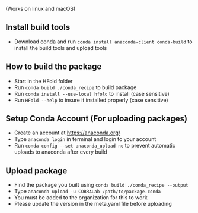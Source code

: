 (Works on linux and macOS)

## Install build tools
- Download conda and run `conda install anaconda-client conda-build` to install the build tools and upload tools

## How to build the package
- Start in the HFold folder
- Run `conda build ./conda_recipe` to build package
- Run `conda install --use-local hfold` to install (case sensitive)
- Run `HFold --help` to insure it installed properly (case sensitive)

## Setup Conda Account (For uploading packages)
- Create an account at https://anaconda.org/
- Type `anaconda login` in terminal and login to your account
- Run `conda config --set anaconda_upload no` to prevent automatic uploads to anaconda after every build

## Upload package
- Find the package you built using `conda build ./conda_recipe --output`
- Type `anaconda upload -u COBRALab /path/to/package.conda`
- You must be added to the organization for this to work
- Please update the version in the meta.yaml file before uploading